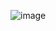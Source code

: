 ![image]([https://github.com/JoeESONG/FluidSim/blob/master/cloth.gif](https://github.com/JoeESONG/ClothSimulation/blob/master/cloth.gif)https://github.com/JoeESONG/ClothSimulation/blob/master/cloth.gif)
